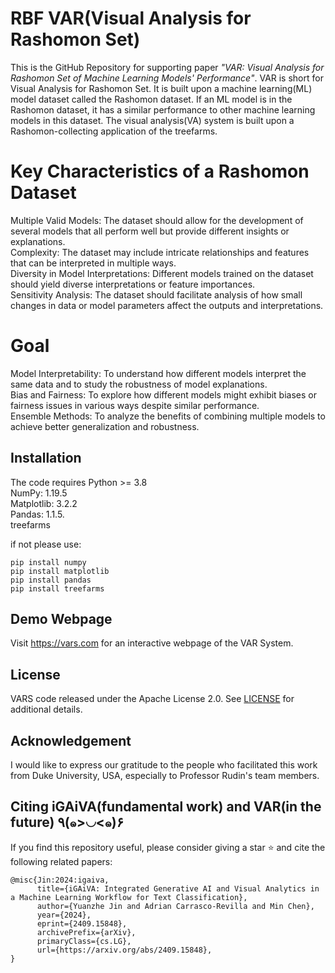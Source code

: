 # RBF VAR(Visual Analysis for Rashomon Set)
This is the GitHub Repository for supporting paper *"VAR: Visual Analysis for Rashomon Set of Machine Learning
Models' Performance"*. VAR is short for Visual Analysis for Rashomon Set. It is built upon a machine learning(ML) model dataset called the Rashomon dataset. If an ML model is in the Rashomon dataset, it has a similar performance to other machine learning models in this dataset. The visual analysis(VA) system is built upon a Rashomon-collecting application of the treefarms.

Key Characteristics of a Rashomon Dataset
===
Multiple Valid Models: The dataset should allow for the development of several models that all perform well but provide different insights or explanations.  
Complexity: The dataset may include intricate relationships and features that can be interpreted in multiple ways.  
Diversity in Model Interpretations: Different models trained on the dataset should yield diverse interpretations or feature importances.  
Sensitivity Analysis: The dataset should facilitate analysis of how small changes in data or model parameters affect the outputs and interpretations.  

Goal
===
Model Interpretability: To understand how different models interpret the same data and to study the robustness of model explanations.    
Bias and Fairness: To explore how different models might exhibit biases or fairness issues in various ways despite similar performance.    
Ensemble Methods: To analyze the benefits of combining multiple models to achieve better generalization and robustness.  

## Installation

The code requires Python >= 3.8  
NumPy: 1.19.5  
Matplotlib: 3.2.2  
Pandas: 1.1.5.  
treefarms

if not please use:
```
pip install numpy
pip install matplotlib
pip install pandas
pip install treefarms
```

## Demo Webpage
Visit https://vars.com for an interactive webpage of the VAR System.

## License

VARS code released under the Apache License 2.0. See [LICENSE](LICENSE) for additional details.

## Acknowledgement
I would like to express our gratitude to the people who facilitated this work from Duke University, USA, especially to Professor Rudin's team members.

## Citing iGAiVA(fundamental work) and VAR(in the future) ٩(๑>◡<๑)۶

If you find this repository useful, please consider giving a star :star: and cite the following related papers:

```
@misc{Jin:2024:igaiva,
      title={iGAiVA: Integrated Generative AI and Visual Analytics in a Machine Learning Workflow for Text Classification}, 
      author={Yuanzhe Jin and Adrian Carrasco-Revilla and Min Chen},
      year={2024},
      eprint={2409.15848},
      archivePrefix={arXiv},
      primaryClass={cs.LG},
      url={https://arxiv.org/abs/2409.15848}, 
}
```
